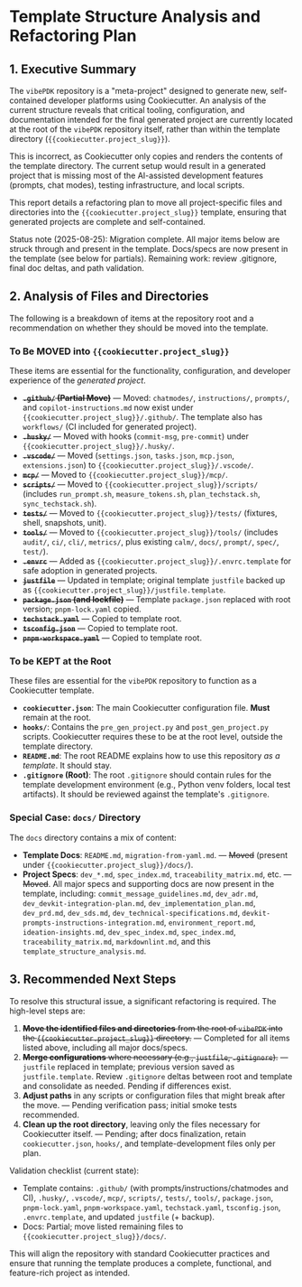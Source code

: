 # Template Structure Analysis and Refactoring Plan

## 1. Executive Summary

The `vibePDK` repository is a "meta-project" designed to generate new, self-contained developer platforms using Cookiecutter. An analysis of the current structure reveals that critical tooling, configuration, and documentation intended for the final generated project are currently located at the root of the `vibePDK` repository itself, rather than within the template directory (`{{cookiecutter.project_slug}}`).

This is incorrect, as Cookiecutter only copies and renders the contents of the template directory. The current setup would result in a generated project that is missing most of the AI-assisted development features (prompts, chat modes), testing infrastructure, and local scripts.

This report details a refactoring plan to move all project-specific files and directories into the `{{cookiecutter.project_slug}}` template, ensuring that generated projects are complete and self-contained.

Status note (2025-08-25): Migration complete. All major items below are struck through and present in the template. Docs/specs are now present in the template (see below for partials). Remaining work: review .gitignore, final doc deltas, and path validation.

## 2. Analysis of Files and Directories

The following is a breakdown of items at the repository root and a recommendation on whether they should be moved into the template.

### To Be MOVED into `{{cookiecutter.project_slug}}`

These items are essential for the functionality, configuration, and developer experience of the *generated project*.

*   ~~**`.github/` (Partial Move)**~~ — Moved: `chatmodes/`, `instructions/`, `prompts/`, and `copilot-instructions.md` now exist under `{{cookiecutter.project_slug}}/.github/`. The template also has `workflows/` (CI included for generated project).
*   ~~**`.husky/`**~~ — Moved with hooks (`commit-msg`, `pre-commit`) under `{{cookiecutter.project_slug}}/.husky/`.
*   ~~**`.vscode/`**~~ — Moved (`settings.json`, `tasks.json`, `mcp.json`, `extensions.json`) to `{{cookiecutter.project_slug}}/.vscode/`.
*   ~~**`mcp/`**~~ — Moved to `{{cookiecutter.project_slug}}/mcp/`.
*   ~~**`scripts/`**~~ — Moved to `{{cookiecutter.project_slug}}/scripts/` (includes `run_prompt.sh`, `measure_tokens.sh`, `plan_techstack.sh`, `sync_techstack.sh`).
*   ~~**`tests/`**~~ — Moved to `{{cookiecutter.project_slug}}/tests/` (fixtures, shell, snapshots, unit).
*   ~~**`tools/`**~~ — Moved to `{{cookiecutter.project_slug}}/tools/` (includes `audit/`, `ci/`, `cli/`, `metrics/`, plus existing `calm/`, `docs/`, `prompt/`, `spec/`, `test/`).
*   ~~**`.envrc`**~~ — Added as `{{cookiecutter.project_slug}}/.envrc.template` for safe adoption in generated projects.
*   ~~**`justfile`**~~ — Updated in template; original template `justfile` backed up as `{{cookiecutter.project_slug}}/justfile.template`.
*   ~~**`package.json` (and lockfile)**~~ — Template `package.json` replaced with root version; `pnpm-lock.yaml` copied.
*   ~~**`techstack.yaml`**~~ — Copied to template root.
*   ~~**`tsconfig.json`**~~ — Copied to template root.
*   ~~**`pnpm-workspace.yaml`**~~ — Copied to template root.

### To be KEPT at the Root

These files are essential for the `vibePDK` repository to function as a Cookiecutter template.

*   **`cookiecutter.json`**: The main Cookiecutter configuration file. **Must** remain at the root.
*   **`hooks/`**: Contains the `pre_gen_project.py` and `post_gen_project.py` scripts. Cookiecutter requires these to be at the root level, outside the template directory.
*   **`README.md`**: The root README explains how to use this repository *as a template*. It should stay.
*   **`.gitignore` (Root)**: The root `.gitignore` should contain rules for the template development environment (e.g., Python venv folders, local test artifacts). It should be reviewed against the template's `.gitignore`.

### Special Case: `docs/` Directory

The `docs` directory contains a mix of content:
*   **Template Docs**: `README.md`, `migration-from-yaml.md`. — ~~Moved~~ (present under `{{cookiecutter.project_slug}}/docs/`).
*   **Project Specs**: `dev_*.md`, `spec_index.md`, `traceability_matrix.md`, etc. — ~~Moved~~. All major specs and supporting docs are now present in the template, including: `commit_message_guidelines.md`, `dev_adr.md`, `dev_devkit-integration-plan.md`, `dev_implementation_plan.md`, `dev_prd.md`, `dev_sds.md`, `dev_technical-specifications.md`, `devkit-prompts-instructions-integration.md`, `environment_report.md`, `ideation-insights.md`, `dev_spec_index.md`, `spec_index.md`, `traceability_matrix.md`, `markdownlint.md`, and this `template_structure_analysis.md`.

## 3. Recommended Next Steps

To resolve this structural issue, a significant refactoring is required. The high-level steps are:

1.  ~~**Move the identified files and directories** from the root of `vibePDK` into the `{{cookiecutter.project_slug}}` directory.~~ — Completed for all items listed above, including all major docs/specs.
2.  ~~**Merge configurations** where necessary (e.g., `justfile`, `.gitignore`).~~ — `justfile` replaced in template; previous version saved as `justfile.template`. Review `.gitignore` deltas between root and template and consolidate as needed. Pending if differences exist.
3.  **Adjust paths** in any scripts or configuration files that might break after the move. — Pending verification pass; initial smoke tests recommended.
4.  **Clean up the root directory**, leaving only the files necessary for Cookiecutter itself. — Pending; after docs finalization, retain `cookiecutter.json`, `hooks/`, and template-development files only per plan.

Validation checklist (current state):
- Template contains: `.github/` (with prompts/instructions/chatmodes and CI), `.husky/`, `.vscode/`, `mcp/`, `scripts/`, `tests/`, `tools/`, `package.json`, `pnpm-lock.yaml`, `pnpm-workspace.yaml`, `techstack.yaml`, `tsconfig.json`, `.envrc.template`, and updated `justfile` (+ backup).
- Docs: Partial; move listed remaining files to `{{cookiecutter.project_slug}}/docs/`.

This will align the repository with standard Cookiecutter practices and ensure that running the template produces a complete, functional, and feature-rich project as intended.
